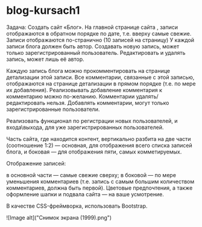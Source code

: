 # blog-kursach1
Задача: Создать сайт «Блог».
На главной странице сайта , записи отображаются в обратном порядке по дате, т.е. вверху самые свежие. Записи отображаются по-странично (10 записей на страницу) У каждой записи блога должен быть автор. Создавать новую запись, может только зарегистрированный пользователь. Редактировать и удалять запись, может лишь её автор.

Каждую запись блога можно прокомментировать на странице детализации этой записи. Все комментарии, связанные с этой записью, отображаются на странице детализации в прямом порядке (т.е. по мере их добавления). Реализовывать добавление комментария к комментарию можно по-желанию. Комментарии удалять/редактировать нельзя. Добавлять комментарии, могут только зарегистрированные пользователи.

Реализовать функционал по регистрации новых пользователей, и входа\выхода, для уже зарегистрированных пользователей.

Часть сайта, где находится контент, вертикально разбита на две части (соотношение 1:2) — основная, для отображения всего списка записей блога, и боковая — для отображения пяти, самых комметируемых.

Отображение записей:

в основной части — самые свежие сверху;
в боковой — по мере уменьшения комментариев (т.е. запись с самым большим количеством комментариев, должна быть первой).
Цветовые предпочтения, а также оформление шапки и подвала сайта — на ваше усмотрение.

В качестве CSS-фреймворка, использовать Bootstrap.

![Image alt]("Снимок экрана (1999).png")
